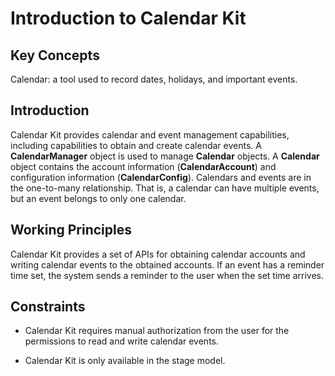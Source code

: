 # Introduction to Calendar Kit

## Key Concepts

Calendar: a tool used to record dates, holidays, and important events.

## Introduction

Calendar Kit provides calendar and event management capabilities, including capabilities to obtain and create calendar events. A **CalendarManager** object is used to manage **Calendar** objects. A **Calendar** object contains the account information (**CalendarAccount**) and configuration information (**CalendarConfig**). Calendars and events are in the one-to-many relationship. That is, a calendar can have multiple events, but an event belongs to only one calendar.

## Working Principles

Calendar Kit provides a set of APIs for obtaining calendar accounts and writing calendar events to the obtained accounts. If an event has a reminder time set, the system sends a reminder to the user when the set time arrives.

## Constraints

- Calendar Kit requires manual authorization from the user for the permissions to read and write calendar events.

- Calendar Kit is only available in the stage model.
